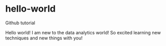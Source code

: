 # hello-world
Github tutorial

Hello world! I am new to the data analytics world!
So excited learning new techniques and new things with you!
